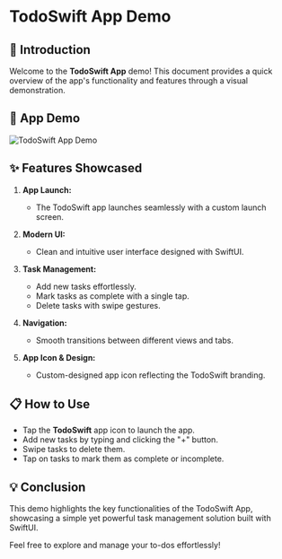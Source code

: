 # TodoSwift App Demo

## 🚀 Introduction
Welcome to the **TodoSwift App** demo! This document provides a quick overview of the app's functionality and features through a visual demonstration.

## 🎥 App Demo

![TodoSwift App Demo](Assets/docs/todo-app-stage-3.gif)

## ✨ Features Showcased

1. **App Launch:**
   - The TodoSwift app launches seamlessly with a custom launch screen.

2. **Modern UI:**
   - Clean and intuitive user interface designed with SwiftUI.

3. **Task Management:**
   - Add new tasks effortlessly.
   - Mark tasks as complete with a single tap.
   - Delete tasks with swipe gestures.

4. **Navigation:**
   - Smooth transitions between different views and tabs.

5. **App Icon & Design:**
   - Custom-designed app icon reflecting the TodoSwift branding.

## 📋 How to Use
- Tap the **TodoSwift** app icon to launch the app.
- Add new tasks by typing and clicking the "+" button.
- Swipe tasks to delete them.
- Tap on tasks to mark them as complete or incomplete.

## 💡 Conclusion
This demo highlights the key functionalities of the TodoSwift App, showcasing a simple yet powerful task management solution built with SwiftUI.

Feel free to explore and manage your to-dos effortlessly!

